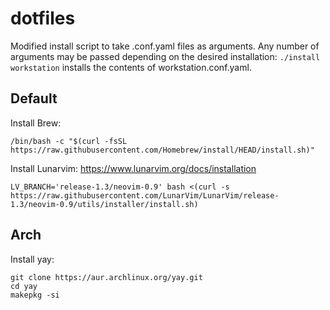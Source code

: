 # dotfiles

Modified install script to take .conf.yaml files as arguments. Any number of arguments may be passed depending on the desired installation:
`./install workstation` installs the contents of workstation.conf.yaml.

## Default

Install Brew:

```
/bin/bash -c "$(curl -fsSL https://raw.githubusercontent.com/Homebrew/install/HEAD/install.sh)"
```

Install Lunarvim:
<https://www.lunarvim.org/docs/installation>

```
LV_BRANCH='release-1.3/neovim-0.9' bash <(curl -s https://raw.githubusercontent.com/LunarVim/LunarVim/release-1.3/neovim-0.9/utils/installer/install.sh)
```

## Arch

Install yay:

```
git clone https://aur.archlinux.org/yay.git
cd yay
makepkg -si
```
